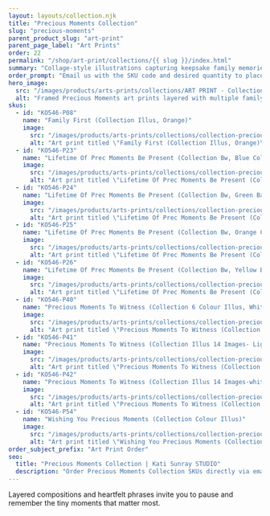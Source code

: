 ```yaml
---
layout: layouts/collection.njk
title: "Precious Moments Collection"
slug: "precious-moments"
parent_product_slug: "art-print"
parent_page_label: "Art Prints"
order: 22
permalink: "/shop/art-print/collections/{{ slug }}/index.html"
summary: "Collage-style illustrations capturing keepsake family memories."
order_prompt: "Email us with the SKU code and desired quantity to place your order."
hero_image:
  src: "/images/products/arts-prints/collections/ART PRINT - Collection ‘Precious Moments’.jpg"
  alt: "Framed Precious Moments art prints layered with multiple family vignettes."
skus:
  - id: "KO546-P08"
    name: "Family First (Collection Illus, Orange)"
    image:
      src: "/images/products/arts-prints/collections/collection-precious-moments/KO546-P08_Art print 8.5x11_Collection Precious Moments_Family first - collection illus - orange.jpg"
      alt: "Art print titled \"Family First (Collection Illus, Orange)\" from the Precious Moments Collection."
  - id: "KO546-P23"
    name: "Lifetime Of Prec Moments Be Present (Collection Bw, Blue Coloured)"
    image:
      src: "/images/products/arts-prints/collections/collection-precious-moments/KO546-P23_Art print 8.5x11_Collection Precious Moments_Lifetime Of Prec Moments Be Present - Collection Bw - Blue Coloured.jpg"
      alt: "Art print titled \"Lifetime Of Prec Moments Be Present (Collection Bw, Blue Coloured)\" from the Precious Moments Collection."
  - id: "KO546-P24"
    name: "Lifetime Of Prec Moments Be Present (Collection Bw, Green Back)"
    image:
      src: "/images/products/arts-prints/collections/collection-precious-moments/KO546-P24_Art print 8.5x11_Collection Precious Moments_Lifetime Of Prec Moments Be Present - Collection Bw - Green Back.jpg"
      alt: "Art print titled \"Lifetime Of Prec Moments Be Present (Collection Bw, Green Back)\" from the Precious Moments Collection."
  - id: "KO546-P25"
    name: "Lifetime Of Prec Moments Be Present (Collection Bw, Orange Color)"
    image:
      src: "/images/products/arts-prints/collections/collection-precious-moments/KO546-P25_Art print 8.5x11_Collection Precious Moments_Lifetime Of Prec Moments Be Present - Collection Bw - Orange Color.jpg"
      alt: "Art print titled \"Lifetime Of Prec Moments Be Present (Collection Bw, Orange Color)\" from the Precious Moments Collection."
  - id: "KO546-P26"
    name: "Lifetime Of Prec Moments Be Present (Collection Bw, Yellow Back)"
    image:
      src: "/images/products/arts-prints/collections/collection-precious-moments/KO546-P26_Art print 8.5x11_Collection Precious Moments_Lifetime Of Prec Moments Be Present - Collection Bw - Yellow Back.jpg"
      alt: "Art print titled \"Lifetime Of Prec Moments Be Present (Collection Bw, Yellow Back)\" from the Precious Moments Collection."
  - id: "KO546-P40"
    name: "Precious Moments To Witness (Collection 6 Colour Illus, White)"
    image:
      src: "/images/products/arts-prints/collections/collection-precious-moments/KO546-P40_Art print 8.5x11_Collection Precious Moments_Precious Moments To Witness - Collection 6 Colour Illus - White.jpg"
      alt: "Art print titled \"Precious Moments To Witness (Collection 6 Colour Illus, White)\" from the Precious Moments Collection."
  - id: "KO546-P41"
    name: "Precious Moments To Witness (Collection Illus 14 Images- Light Re)"
    image:
      src: "/images/products/arts-prints/collections/collection-precious-moments/KO546-P41_Art print 8.5x11_Collection Precious Moments_Precious moments to witness -  collection illus 14 images- light re.jpg"
      alt: "Art print titled \"Precious Moments To Witness (Collection Illus 14 Images- Light Re)\" from the Precious Moments Collection."
  - id: "KO546-P42"
    name: "Precious Moments To Witness (Collection Illus 14 Images-white)"
    image:
      src: "/images/products/arts-prints/collections/collection-precious-moments/KO546-P42_Art print 8.5x11_Collection Precious Moments_Precious moments to witness -  collection illus 14 images-white.jpg"
      alt: "Art print titled \"Precious Moments To Witness (Collection Illus 14 Images-white)\" from the Precious Moments Collection."
  - id: "KO546-P54"
    name: "Wishing You Precious Moments (Collection Colour Illus)"
    image:
      src: "/images/products/arts-prints/collections/collection-precious-moments/KO546-P54_Art print 8.5x11_Collection Precious Moments_Wishing you precious moments -  collection colour illus_white.jpg"
      alt: "Art print titled \"Wishing You Precious Moments (Collection Colour Illus)\" with white illustration."
order_subject_prefix: "Art Print Order"
seo:
  title: "Precious Moments Collection | Kati Sunray STUDIO"
  description: "Order Precious Moments Collection SKUs directly via email."
---
```


Layered compositions and heartfelt phrases invite you to pause and remember the tiny moments that matter most.
